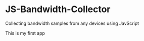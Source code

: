 # JS-Bandwidth-Collector
Collecting bandwidth samples from any devices using JavScript

This is my first app
